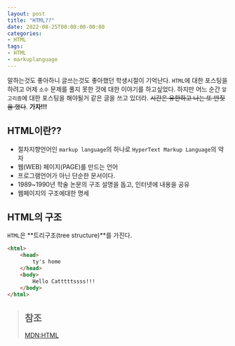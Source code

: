 ```yaml
---
layout: post
title: "HTML??"
date: 2022-08-25T00:00:00-00:00
categories:
- HTML
tags:
- HTML
- markuplanguage
---
```


 말하는것도 좋아하니 글쓰는것도 좋아했던 학생시절이 기억난다. `HTML`에 대한 포스팅을 하려고 어제 `소수` 문제를 풀지 못한 것에 대한 이야기를 하고싶었다. 하지만 어느 순간 `알고리즘`에 대한 포스팅을 해야될거 같은 글을 쓰고 있더라. ~~시간은 유한하고 나는 또 딴짓을 했다~~. **가자!!!**

## HTML이란??
- 절차지향언어인 `markup language`의 하나로 `HyperText Markup Language`의 약자
- 웹(WEB) 페이지(PAGE)를 만드는 언어
- 프로그램언어가 아닌 단순한 문서이다.
- 1989~1990년 학술 논문의 구조 설명을 돕고, 인터넷에 내용을 공유
- 웹페이지의 구조에대한 명세

## HTML의 구조
`HTML`은 **트리구조(tree structure)**를 가진다.

```html
<html>
    <head>
        ty's home
    </head>
    <body>
        Hello Catttttssss!!!
    </body>
</html>
```

> ## 참조
> [MDN:HTML](https://developer.mozilla.org/ko/docs/Web/HTML)
